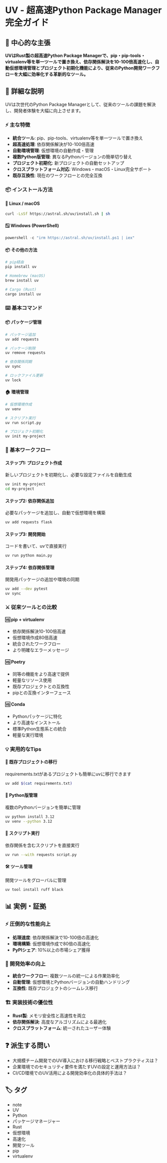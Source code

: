 # UV - 超高速Python Package Manager 完全ガイド

## 🎯 中心的な主張
**UVはRust製の超高速Python Package Managerで、pip・pip-tools・virtualenv等を単一ツールで置き換え、依存関係解決を10-100倍高速化し、自動仮想環境管理とプロジェクト初期化機能により、従来のPython開発ワークフローを大幅に効率化する革新的なツール。**

## 📖 詳細な説明

UVは次世代のPython Package Managerとして、従来のツールの課題を解決し、開発者体験を大幅に向上させます。

### ⚡ 主な特徴

- **統合ツール**: pip、pip-tools、virtualenv等を単一ツールで置き換え
- **超高速処理**: 依存関係解決が10-100倍高速
- **自動環境管理**: 仮想環境の自動作成・管理
- **複数Python版管理**: 異なるPythonバージョンの簡単切り替え
- **プロジェクト初期化**: 新プロジェクトの自動セットアップ
- **クロスプラットフォーム対応**: Windows・macOS・Linux完全サポート
- **既存互換性**: 現在のワークフローとの完全互換

### 📦 インストール方法

#### 🐧 Linux / macOS
```bash
curl -LsSf https://astral.sh/uv/install.sh | sh
```

#### 🪟 Windows (PowerShell)
```powershell
powershell -c "irm https://astral.sh/uv/install.ps1 | iex"
```

#### 📦 その他の方法
```bash
# pip経由
pip install uv

# Homebrew (macOS)
brew install uv

# Cargo (Rust)
cargo install uv
```

### ⌨️ 基本コマンド

#### 📦 パッケージ管理
```bash
# パッケージ追加
uv add requests

# パッケージ削除
uv remove requests

# 依存関係同期
uv sync

# ロックファイル更新
uv lock
```

#### 🏠 環境管理
```bash
# 仮想環境作成
uv venv

# スクリプト実行
uv run script.py

# プロジェクト初期化
uv init my-project
```

### 🔄 基本ワークフロー

#### ステップ1: プロジェクト作成
新しいプロジェクトを初期化し、必要な設定ファイルを自動生成
```bash
uv init my-project
cd my-project
```

#### ステップ2: 依存関係追加
必要なパッケージを追加し、自動で仮想環境を構築
```bash
uv add requests flask
```

#### ステップ3: 開発開始
コードを書いて、uvで直接実行
```bash
uv run python main.py
```

#### ステップ4: 依存関係管理
開発用パッケージの追加や環境の同期
```bash
uv add --dev pytest
uv sync
```

### ⚔️ 従来ツールとの比較

#### 🆚 pip + virtualenv
- 依存関係解決10-100倍高速
- 仮想環境作成80倍高速
- 統合されたワークフロー
- より明確なエラーメッセージ

#### 🆚 Poetry
- 同等の機能をより高速で提供
- 軽量なリソース使用
- 既存プロジェクトとの互換性
- pipとの互換インターフェース

#### 🆚 Conda
- Pythonパッケージに特化
- より高速なインストール
- 標準Python生態系との統合
- 軽量な実行環境

### 💡 実用的なTips

#### 🔄 既存プロジェクトの移行
requirements.txtがあるプロジェクトも簡単にuvに移行できます
```bash
uv add $(cat requirements.txt)
```

#### 🐍 Python版管理
複数のPythonバージョンを簡単に管理
```bash
uv python install 3.12
uv venv --python 3.12
```

#### 📝 スクリプト実行
依存関係を含むスクリプトを直接実行
```bash
uv run --with requests script.py
```

#### 🛠️ ツール管理
開発ツールをグローバルに管理
```bash
uv tool install ruff black
```

## 📊 実例・証拠

### ⚡ 圧倒的な性能向上
- **処理速度**: 依存関係解決で10-100倍の高速化
- **環境構築**: 仮想環境作成で80倍の高速化
- **PyPIシェア**: 10%以上の市場シェア獲得

### 🔧 開発効率の向上
- **統合ワークフロー**: 複数ツールの統一による作業効率化
- **自動管理**: 仮想環境とPythonバージョンの自動ハンドリング
- **互換性**: 既存プロジェクトのシームレス移行

### 🏗️ 実装技術の優位性
- **Rust製**: メモリ安全性と高速性を両立
- **依存関係解決**: 高度なアルゴリズムによる最適化
- **クロスプラットフォーム**: 統一されたユーザー体験

## ❓ 派生する問い
- 大規模チーム開発でのUV導入における移行戦略とベストプラクティスは？
- 企業環境でのセキュリティ要件を満たすUVの設定と運用方法は？
- CI/CD環境でのUV活用による開発効率化の具体的手法は？

## 🏷️ タグ

- note
- UV
- Python
- パッケージマネージャー
- Rust
- 仮想環境
- 高速化
- 開発ツール
- pip
- virtualenv